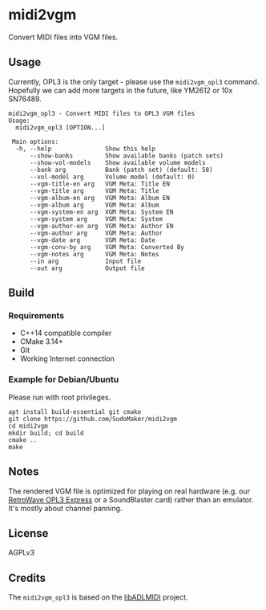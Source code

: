 # midi2vgm

Convert MIDI files into VGM files.

## Usage
Currently, OPL3 is the only target - please use the `midi2vgm_opl3` command. Hopefully we can add more targets in the future, like YM2612 or 10x SN76489.

```
midi2vgm_opl3 - Convert MIDI files to OPL3 VGM files
Usage:
  midi2vgm_opl3 [OPTION...]

 Main options:
  -h, --help               Show this help
      --show-banks         Show available banks (patch sets)
      --show-vol-models    Show available volume models
      --bank arg           Bank (patch set) (default: 58)
      --vol-model arg      Volume model (default: 0)
      --vgm-title-en arg   VGM Meta: Title EN
      --vgm-title arg      VGM Meta: Title
      --vgm-album-en arg   VGM Meta: Album EN
      --vgm-album arg      VGM Meta: Album
      --vgm-system-en arg  VGM Meta: System EN
      --vgm-system arg     VGM Meta: System
      --vgm-author-en arg  VGM Meta: Author EN
      --vgm-author arg     VGM Meta: Author
      --vgm-date arg       VGM Meta: Date
      --vgm-conv-by arg    VGM Meta: Converted By
      --vgm-notes arg      VGM Meta: Notes
      --in arg             Input file
      --out arg            Output file
```


## Build
### Requirements
- C++14 compatible compiler
- CMake 3.14+
- Git
- Working Internet connection

### Example for Debian/Ubuntu
Please run with root privileges.
```shell
apt install build-essential git cmake
git clone https://github.com/SudoMaker/midi2vgm
cd midi2vgm
mkdir build; cd build
cmake ..
make
```

## Notes
The rendered VGM file is optimized for playing on real hardware (e.g. our [RetroWave OPL3 Express](https://shop.sudomaker.com/products/retrowave-opl3-express) or a SoundBlaster card) rather than an emulator. It's mostly about channel panning.

## License
AGPLv3

## Credits
The `midi2vgm_opl3` is based on the [libADLMIDI](https://github.com/Wohlstand/libADLMIDI) project.
